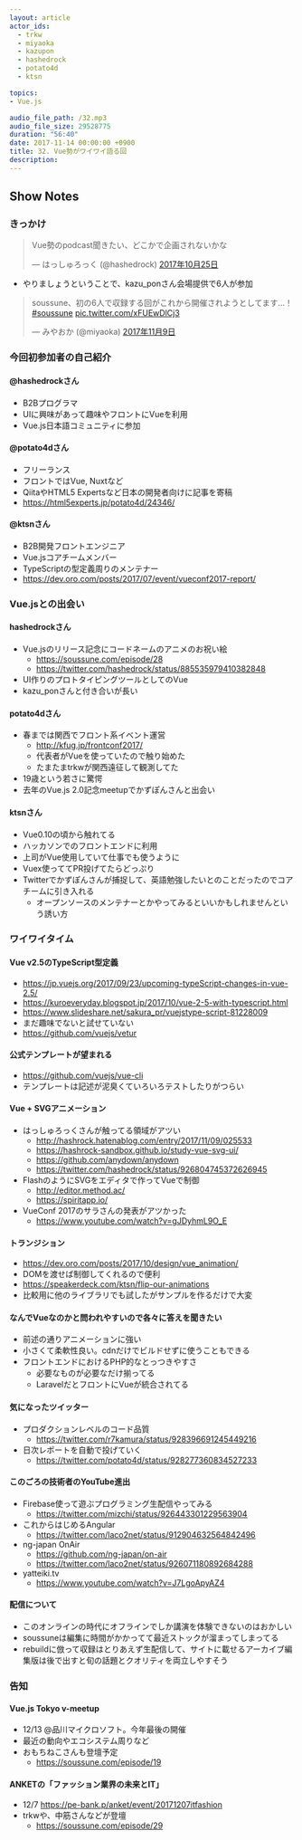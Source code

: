 ```yaml
---
layout: article
actor_ids:
  - trkw
  - miyaoka
  - kazupon
  - hashedrock
  - potato4d
  - ktsn

topics:
- Vue.js

audio_file_path: /32.mp3
audio_file_size: 29528775
duration: "56:40"
date: 2017-11-14 00:00:00 +0900
title: 32. Vue勢がワイワイ語る回
description:
---
```


## Show Notes

### きっかけ

<blockquote class="twitter-tweet" data-lang="ja"><p lang="ja" dir="ltr">Vue勢のpodcast聞きたい、どこかで企画されないかな</p>&mdash; はっしゅろっく (@hashedrock) <a href="https://twitter.com/hashedrock/status/923189587614322688?ref_src=twsrc%5Etfw">2017年10月25日</a></blockquote>
<script async src="https://platform.twitter.com/widgets.js" charset="utf-8"></script>

- やりましょうということで、kazu_ponさん会場提供で6人が参加

<blockquote class="twitter-tweet" data-lang="ja"><p lang="ja" dir="ltr">soussune、初の6人で収録する回がこれから開催されようとしてます…！ <a href="https://twitter.com/hashtag/soussune?src=hash&amp;ref_src=twsrc%5Etfw">#soussune</a> <a href="https://t.co/xFUEwDlCj3">pic.twitter.com/xFUEwDlCj3</a></p>&mdash; みやおか (@miyaoka) <a href="https://twitter.com/miyaoka/status/928562264747122688?ref_src=twsrc%5Etfw">2017年11月9日</a></blockquote>
<script async src="https://platform.twitter.com/widgets.js" charset="utf-8"></script>


### 今回初参加者の自己紹介

#### @hashedrockさん
- B2Bプログラマ
- UIに興味があって趣味やフロントにVueを利用
- Vue.js日本語コミュニティに参加

#### @potato4dさん
- フリーランス
- フロントではVue, Nuxtなど
- QiitaやHTML5 Expertsなど日本の開発者向けに記事を寄稿
- https://html5experts.jp/potato4d/24346/

#### @ktsnさん
- B2B開発フロントエンジニア
- Vue.jsコアチームメンバー
- TypeScriptの型定義周りのメンテナー
- https://dev.oro.com/posts/2017/07/event/vueconf2017-report/

### Vue.jsとの出会い

#### hashedrockさん
- Vue.jsのリリース記念にコードネームのアニメのお祝い絵
  - https://soussune.com/episode/28
  - https://twitter.com/hashedrock/status/885535979410382848
- UI作りのプロトタイピングツールとしてのVue
- kazu_ponさんと付き合いが長い

#### potato4dさん
- 春までは関西でフロント系イベント運営
  - http://kfug.jp/frontconf2017/
  - 代表者がVueを使っていたので触り始めた
  - たまたまtrkwが関西遠征して観測してた
- 19歳という若さに驚愕
- 去年のVue.js 2.0記念meetupでかずぽんさんと出会い

#### ktsnさん
- Vue0.10の頃から触れてる
- ハッカソンでのフロントエンドに利用
- 上司がVue使用していて仕事でも使うように
- Vuex使っててPR投げてたらどっぷり
- Twitterでかずぽんさんが捕捉して、英語勉強したいとのことだったのでコアチームに引き入れる
  - オープンソースのメンテナーとかやってみるといいかもしれませんという誘い方

### ワイワイタイム

#### Vue v2.5のTypeScript型定義
- https://jp.vuejs.org/2017/09/23/upcoming-typeScript-changes-in-vue-2.5/
- https://kuroeveryday.blogspot.jp/2017/10/vue-2-5-with-typescript.html
- https://www.slideshare.net/sakura_pr/vuejstype-script-81228009
- まだ趣味でないと試せていない
- https://github.com/vuejs/vetur

#### 公式テンプレートが望まれる
- https://github.com/vuejs/vue-cli
- テンプレートは記述が泥臭くていろいろテストしたりがつらい

#### Vue + SVGアニメーション
- はっしゅろっくさんが触ってる領域がアツい
  - http://hashrock.hatenablog.com/entry/2017/11/09/025533
  - https://hashrock-sandbox.github.io/study-vue-svg-ui/
  - https://github.com/anydown/anydown
  - https://twitter.com/hashedrock/status/926804745372626945
- FlashのようにSVGをエディタで作ってVueで制御
  - http://editor.method.ac/
  - https://spiritapp.io/
- VueConf 2017のサラさんの発表がアツかった
  - https://www.youtube.com/watch?v=gJDyhmL9O_E

#### トランジション
- https://dev.oro.com/posts/2017/10/design/vue_animation/
- DOMを渡せば制御してくれるので便利
- https://speakerdeck.com/ktsn/flip-our-animations
- 比較用に他のライブラリでも試したがサンプルを作るだけで大変

#### なんでVueなのかと問われやすいので各々に答えを聞きたい
- 前述の通りアニメーションに強い
- 小さくて柔軟性良い。cdnだけでビルドせずに使うこともできる
- フロントエンドにおけるPHP的なとっつきやすさ
  - 必要なものが必要なだけ揃ってる
  - LaravelだとフロントにVueが統合されてる

#### 気になったツイッター
- プロダクションレベルのコード品質
  - https://twitter.com/r7kamura/status/928396691245449216
- 日次レポートを自動で投げていく
  - https://twitter.com/potato4d/status/928277360834527233

#### このごろの技術者のYouTube進出
- Firebase使って遊ぶプログラミング生配信やってみる
  - https://twitter.com/mizchi/status/926443301229563904
- これからはじめるAngular
  - https://twitter.com/laco2net/status/912904632564842496
- ng-japan OnAir
  - https://github.com/ng-japan/on-air
  - https://twitter.com/laco2net/status/926071180892684288
- yatteiki.tv
  - https://www.youtube.com/watch?v=J7LgoApyAZ4

#### 配信について
- このオンラインの時代にオフラインでしか講演を体験できないのはおかしい
- soussuneは編集に時間がかかってて最近ストックが溜まってしまってる
- rebuildに倣って収録はとりあえず生配信して、サイトに載せるアーカイブ編集版は後で出すと旬の話題とクオリティを両立しやすそう

### 告知
#### Vue.js Tokyo v-meetup
- 12/13 @品川マイクロソフト。今年最後の開催
- 最近の動向やエコシステム周りなど
- おもちねこさんも登壇予定
  - https://soussune.com/episode/19

#### ANKETの「ファッション業界の未来とIT」
- 12/7 https://pe-bank.p/anket/event/20171207itfashion
- trkwや、中筋さんなどが登壇
  - https://soussune.com/episode/29

